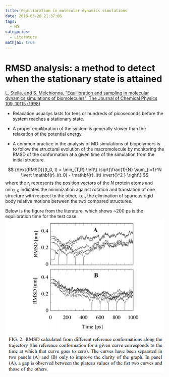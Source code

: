 ```yaml
---
title: Equilibration in molecular dynamics simulations
date: 2018-03-20 21:37:06
tags: 
  - MD
categories:
  - Literature
mathjax: true
---
```


# RMSD analysis: a method to detect when the stationary state is attained

[L. Stella, and S. Melchionna, "Equilibration and sampling in molecular dynamics simulations of biomolecules", The Journal of Chemical Physics 109, 10115 (1998)](https://aip.scitation.org/doi/pdf/10.1063/1.477703)


- Relaxation usuallys lasts for tens or hundreds of picoseconds before the system reaches a stationary state.

- A proper equilibration of the system is generally slower than the relaxation of the potential energy.

- A common practice in the analysis of MD simulations of biopolymers is to follow the structural evolution of the macromolecule by monitoring the RMSD of the conformation at a given time of the simulation from the initial structure.

$$ 
{\text{RMSD}}(t_0, t) = \min_{T,R} 
\left\{
\sqrt{\frac{1}{N} \sum_{i=1}^N
\lvert \mathbf{r}_i(t_0) - \mathbf{r}_i(t) \rvert{}^2 }
\right\} 
$$
where the $\mathbf{r}_i$ represents the position vectors of the $N$ protein atoms and 
$\min_{T,R}$ indicates the minimization against rotation and translation of one structure with respect to the other, i.e., the elimination of spurious rigid body relative motions between the two compared structures.

Below is the figure from the literature, which shows ~200 ps is the equilibration time for the test case.
![](/images/eq-md-rmsd-Stella1998.png)

